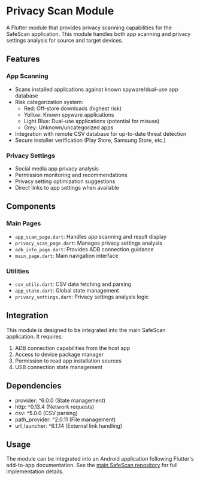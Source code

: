 # Privacy Scan Module

A Flutter module that provides privacy scanning capabilities for the SafeScan application. This module handles both app scanning and privacy settings analysis for source and target devices.

## Features

### App Scanning
- Scans installed applications against known spyware/dual-use app database
- Risk categorization system:
  - Red: Off-store downloads (highest risk)
  - Yellow: Known spyware applications 
  - Light Blue: Dual-use applications (potential for misuse)
  - Grey: Unknown/uncategorized apps
- Integration with remote CSV database for up-to-date threat detection
- Secure installer verification (Play Store, Samsung Store, etc.)

### Privacy Settings
- Social media app privacy analysis
- Permission monitoring and recommendations
- Privacy setting optimization suggestions
- Direct links to app settings when available

## Components

### Main Pages
- `app_scan_page.dart`: Handles app scanning and result display
- `privacy_scan_page.dart`: Manages privacy settings analysis
- `adb_info_page.dart`: Provides ADB connection guidance
- `main_page.dart`: Main navigation interface

### Utilities
- `csv_utils.dart`: CSV data fetching and parsing
- `app_state.dart`: Global state management
- `privacy_settings.dart`: Privacy settings analysis logic

## Integration

This module is designed to be integrated into the main SafeScan application. It requires:

1. ADB connection capabilities from the host app
2. Access to device package manager
3. Permission to read app installation sources
4. USB connection state management

## Dependencies
- provider: ^6.0.0 (State management)
- http: ^0.13.4 (Network requests)
- csv: ^5.0.0 (CSV parsing)
- path_provider: ^2.0.11 (File management)
- url_launcher: ^6.1.14 (External link handling)

## Usage

The module can be integrated into an Android application following Flutter's add-to-app documentation. See the [main SafeScan repository](https://github.com/BriLeighk/ADB-SafeScan) for full implementation details.
